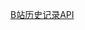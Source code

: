 
[B站历史记录API](https://github.com/SocialSisterYi/bilibili-API-collect/blob/master/history&toview/history.md)
